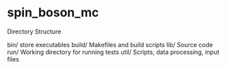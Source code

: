 # spin_boson_mc
Directory Structure

bin/
	store executables
build/
	Makefiles and build scripts
lib/
	Source code
run/
	Working directory for running tests
util/
	Scripts, data processing, input files
